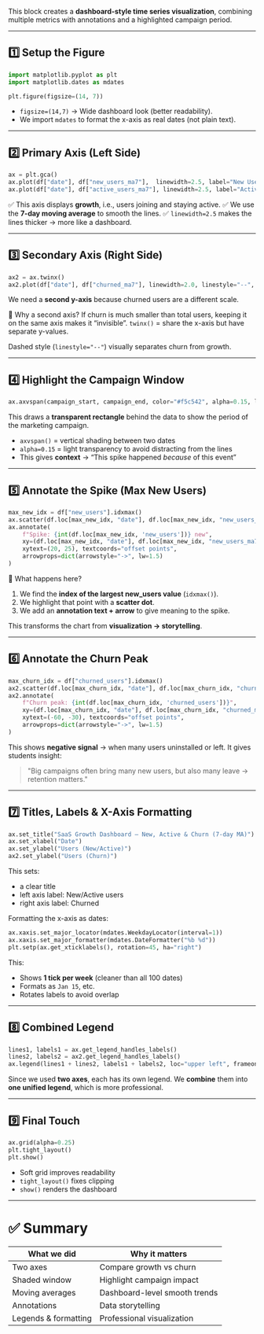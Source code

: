 This block creates a **dashboard-style time series visualization**, combining multiple metrics with annotations and a highlighted campaign period.

---

## 1️⃣ Setup the Figure

```python
import matplotlib.pyplot as plt
import matplotlib.dates as mdates

plt.figure(figsize=(14, 7))
```

* `figsize=(14,7)` → Wide dashboard look (better readability).
* We import `mdates` to format the x-axis as real dates (not plain text).

---

## 2️⃣ Primary Axis (Left Side)

```python
ax = plt.gca()
ax.plot(df["date"], df["new_users_ma7"],  linewidth=2.5, label="New Users (MA7)")
ax.plot(df["date"], df["active_users_ma7"], linewidth=2.5, label="Active Users (MA7)")
```

✅ This axis displays **growth**, i.e., users joining and staying active.
✅ We use the **7-day moving average** to smooth the lines.
✅ `linewidth=2.5` makes the lines thicker → more like a dashboard.

---

## 3️⃣ Secondary Axis (Right Side)

```python
ax2 = ax.twinx()
ax2.plot(df["date"], df["churned_ma7"], linewidth=2.0, linestyle="--", label="Churned (MA7)", alpha=0.8)
```

We need a **second y-axis** because churned users are a different scale.

📌 Why a second axis?
If churn is much smaller than total users, keeping it on the same axis makes it “invisible”.
`twinx()` = share the x-axis but have separate y-values.

Dashed style (`linestyle="--"`) visually separates churn from growth.

---

## 4️⃣ Highlight the Campaign Window

```python
ax.axvspan(campaign_start, campaign_end, color="#f5c542", alpha=0.15, label="Campaign Window")
```

This draws a **transparent rectangle** behind the data to show the period of the marketing campaign.

* `axvspan()` = vertical shading between two dates
* `alpha=0.15` = light transparency to avoid distracting from the lines
* This gives **context** → “This spike happened *because* of this event”

---

## 5️⃣ Annotate the Spike (Max New Users)

```python
max_new_idx = df["new_users"].idxmax()
ax.scatter(df.loc[max_new_idx, "date"], df.loc[max_new_idx, "new_users_ma7"], s=60)
ax.annotate(
    f"Spike: {int(df.loc[max_new_idx, 'new_users'])} new",
    xy=(df.loc[max_new_idx, "date"], df.loc[max_new_idx, "new_users_ma7"]),
    xytext=(20, 25), textcoords="offset points",
    arrowprops=dict(arrowstyle="->", lw=1.5)
)
```

📌 What happens here?

1. We find the **index of the largest new_users value** (`idxmax()`).
2. We highlight that point with a **scatter dot**.
3. We add an **annotation text + arrow** to give meaning to the spike.

This transforms the chart from **visualization → storytelling**.

---

## 6️⃣ Annotate the Churn Peak

```python
max_churn_idx = df["churned_users"].idxmax()
ax2.scatter(df.loc[max_churn_idx, "date"], df.loc[max_churn_idx, "churned_ma7"], s=50)
ax2.annotate(
    f"Churn peak: {int(df.loc[max_churn_idx, 'churned_users'])}",
    xy=(df.loc[max_churn_idx, "date"], df.loc[max_churn_idx, "churned_ma7"]),
    xytext=(-60, -30), textcoords="offset points",
    arrowprops=dict(arrowstyle="->", lw=1.5)
)
```

This shows **negative signal** → when many users uninstalled or left.
It gives students insight:

> "Big campaigns often bring many new users, but also many leave → retention matters."

---

## 7️⃣ Titles, Labels & X-Axis Formatting

```python
ax.set_title("SaaS Growth Dashboard — New, Active & Churn (7-day MA)")
ax.set_xlabel("Date")
ax.set_ylabel("Users (New/Active)")
ax2.set_ylabel("Users (Churn)")
```

This sets:

* a clear title
* left axis label: New/Active users
* right axis label: Churned

Formatting the x-axis as dates:

```python
ax.xaxis.set_major_locator(mdates.WeekdayLocator(interval=1))
ax.xaxis.set_major_formatter(mdates.DateFormatter("%b %d"))
plt.setp(ax.get_xticklabels(), rotation=45, ha="right")
```

This:

* Shows **1 tick per week** (cleaner than all 100 dates)
* Formats as `Jan 15`, etc.
* Rotates labels to avoid overlap

---

## 8️⃣ Combined Legend

```python
lines1, labels1 = ax.get_legend_handles_labels()
lines2, labels2 = ax2.get_legend_handles_labels()
ax.legend(lines1 + lines2, labels1 + labels2, loc="upper left", frameon=False)
```

Since we used **two axes**, each has its own legend.
We **combine** them into **one unified legend**, which is more professional.

---

## 9️⃣ Final Touch

```python
ax.grid(alpha=0.25)
plt.tight_layout()
plt.show()
```

* Soft grid improves readability
* `tight_layout()` fixes clipping
* `show()` renders the dashboard

---

# ✅ Summary

| What we did          | Why it matters                |
| -------------------- | ----------------------------- |
| Two axes             | Compare growth vs churn       |
| Shaded window        | Highlight campaign impact     |
| Moving averages      | Dashboard-level smooth trends |
| Annotations          | Data storytelling             |
| Legends & formatting | Professional visualization    |
